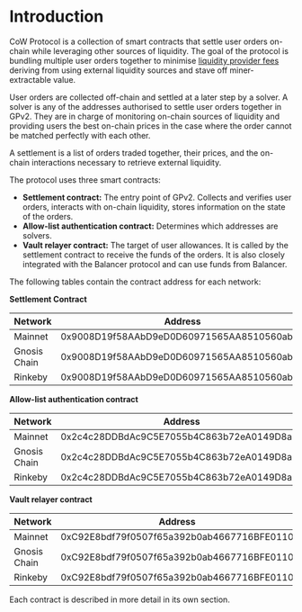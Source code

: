 # Introduction

CoW Protocol is a collection of smart contracts that settle user orders on-chain while leveraging other sources of liquidity. The goal of the protocol is bundling multiple user orders together to minimise [liquidity provider fees](../overview/definitions) deriving from using external liquidity sources and stave off miner-extractable value.

User orders are collected off-chain and settled at a later step by a solver. A solver is any of the addresses authorised to settle user orders together in GPv2. They are in charge of monitoring on-chain sources of liquidity and providing users the best on-chain prices in the case where the order cannot be matched perfectly with each other.

A settlement is a list of orders traded together, their prices, and the on-chain interactions necessary to retrieve external liquidity.

The protocol uses three smart contracts:

* **Settlement contract:** The entry point of GPv2. Collects and verifies user orders, interacts with on-chain liquidity, stores information on the state of the orders.
* **Allow-list authentication contract:** Determines which addresses are solvers.
* **Vault relayer contract:** The target of user allowances. It is called by the settlement contract to receive the funds of the orders. It is also closely integrated with the Balancer protocol and can use funds from Balancer.

The following tables contain the contract address for each network:

**Settlement Contract**

| Network      | Address                                    |
| ------------ | ------------------------------------------ |
| Mainnet      | 0x9008D19f58AAbD9eD0D60971565AA8510560ab41 |
| Gnosis Chain | 0x9008D19f58AAbD9eD0D60971565AA8510560ab41 |
| Rinkeby      | 0x9008D19f58AAbD9eD0D60971565AA8510560ab41 |

**Allow-list authentication contract**

| Network      | Address                                    |
| ------------ | ------------------------------------------ |
| Mainnet      | 0x2c4c28DDBdAc9C5E7055b4C863b72eA0149D8aFE |
| Gnosis Chain | 0x2c4c28DDBdAc9C5E7055b4C863b72eA0149D8aFE |
| Rinkeby      | 0x2c4c28DDBdAc9C5E7055b4C863b72eA0149D8aFE |

**Vault relayer contract**

| Network      | Address                                    |
| ------------ | ------------------------------------------ |
| Mainnet      | 0xC92E8bdf79f0507f65a392b0ab4667716BFE0110 |
| Gnosis Chain | 0xC92E8bdf79f0507f65a392b0ab4667716BFE0110 |
| Rinkeby      | 0xC92E8bdf79f0507f65a392b0ab4667716BFE0110 |

Each contract is described in more detail in its own section.
